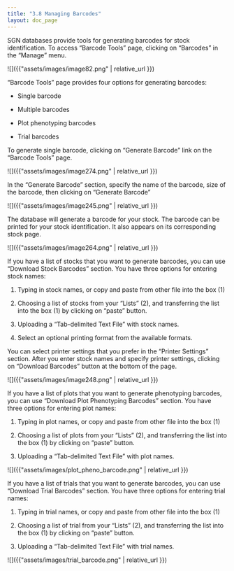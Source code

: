 ```yaml
---
title: "3.8 Managing Barcodes"
layout: doc_page
---
```


SGN databases provide tools for generating barcodes for stock identification. To access “Barcode Tools” page, clicking on “Barcodes” in the “Manage” menu.

![]({{"assets/images/image82.png" | relative_url }})

“Barcode Tools” page provides four options for generating barcodes:

-   Single barcode

-   Multiple barcodes

-   Plot phenotyping barcodes

-   Trial barcodes

To generate single barcode, clicking on “Generate Barcode” link on the “Barcode Tools” page.

![]({{"assets/images/image274.png" | relative_url }})

In the “Generate Barcode” section, specify the name of the barcode, size of the barcode, then clicking on “Generate Barcode”

![]({{"assets/images/image245.png" | relative_url }})

The database will generate a barcode for your stock. The barcode can be printed for your stock identification. It also appears on its corresponding stock page.

![]({{"assets/images/image264.png" | relative_url }})

If you have a list of stocks that you want to generate barcodes, you can use “Download Stock Barcodes” section. You have three options for entering stock names:

1.  Typing in stock names, or copy and paste from other file into the box (1)

2.  Choosing a list of stocks from your “Lists” (2), and transferring the list into the box (1) by clicking on “paste” button.

3.  Uploading a “Tab-delimited Text File” with stock names.

4.  Select an optional printing format from the available formats.

You can select printer settings that you prefer in the “Printer Settings” section. After you enter stock names and specify printer settings, clicking on “Download Barcodes” button at the bottom of the page.

![]({{"assets/images/image248.png" | relative_url }})


If you have a list of plots that you want to generate phenotyping barcodes, you can use “Download Plot Phenotyping Barcodes” section. You have three options for entering plot names:

1.  Typing in plot names, or copy and paste from other file into the box (1)

2.  Choosing a list of plots from your “Lists” (2), and transferring the list into the box (1) by clicking on “paste” button.

3.  Uploading a “Tab-delimited Text File” with plot names.

![]({{"assets/images/plot_pheno_barcode.png" | relative_url }})

If you have a list of trials that you want to generate barcodes, you can use “Download Trial Barcodes” section. You have three options for entering trial names:

1.  Typing in trial names, or copy and paste from other file into the box (1)

2.  Choosing a list of trial from your “Lists” (2), and transferring the list into the box (1) by clicking on “paste” button.

3.  Uploading a “Tab-delimited Text File” with trial names.

![]({{"assets/images/trial_barcode.png" | relative_url }})

